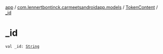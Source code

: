 [app](../../index.md) / [com.lennertbontinck.carmeetsandroidapp.models](../index.md) / [TokenContent](index.md) / [_id](./_id.md)

# _id

`val _id: `[`String`](https://kotlinlang.org/api/latest/jvm/stdlib/kotlin/-string/index.html)